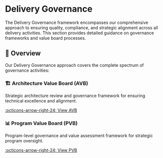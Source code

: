 # Delivery Governance

The Delivery Governance framework encompasses our comprehensive approach to ensuring quality, compliance, and strategic alignment across all delivery activities. This section provides detailed guidance on governance frameworks and value board processes.

## 🎯 Overview

Our Delivery Governance approach covers the complete spectrum of governance activities:

<div class="grid" markdown>

<div class="card" markdown>

### 🏗️ Architecture Value Board (AVB)
Strategic architecture review and governance framework for ensuring technical excellence and alignment.

[:octicons-arrow-right-24: View AVB](../architecture-value-board/tools-technologies.md)

</div>

<div class="card" markdown>

### 📊 Program Value Board (PVB)
Program-level governance and value assessment framework for strategic program oversight.

[:octicons-arrow-right-24: View PVB](../program-value-board/process-metrics.md)

</div>

</div>
